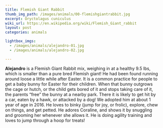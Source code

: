 ```yaml
---
title: Flemish Giant Rabbit
thumb_img_path: /images/animals/00-flemishgiantrabbit.jpg
excerpt: Oryctolagus cuniculus
wiki_url: https://en.wikipedia.org/wiki/Flemish_Giant_rabbit
layout: post
categories: animals

lightbox_imgs:
  - /images/animals/alejandro-01.jpg
  - /images/animals/alejandro-02.jpg

---
```


**Alejandro** is a Flemish Giant Rabbit mix, weighing in at a healthy 9.5 lbs, which is smaller than
a pure bred Flemish giant! He had been found running around loose a little while after Easter. It
is a common practice for people to get a baby bunny for Easter for their children. When that bunny
outgrows the cage or hutch, or the child gets bored of it and stops taking care of it, the parents
“free” the bunny at a nearby park. There it is likely to get hit by a car, eaten by a hawk, or
attacked by a dog! We adopted him at about 1 year of age in 2016. He loves to binky (jump for joy,
or frolic), explore, chew on things, and get petted. He adores Coraline, and shows it by snuggling
and grooming her whenever she allows it. He is doing agility training and loves to jump through a
hoop for treats!